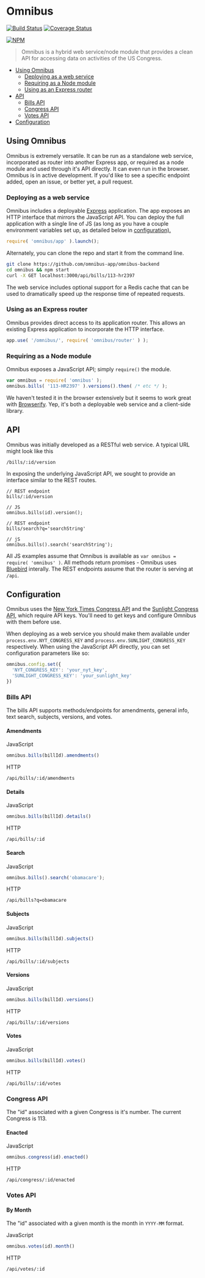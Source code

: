 # Omnibus

[![Build Status](https://img.shields.io/travis/omnibus-app/omnibus-backend.svg?style=flat)](https://travis-ci.org/omnibus-app/omnibus-backend)
[![Coverage Status](https://img.shields.io/coveralls/omnibus-app/omnibus-backend.svg?style=flat)](https://coveralls.io/r/omnibus-app/omnibus-backend)

[![NPM](https://nodei.co/npm/omnibus.png?compact=true)](https://nodei.co/npm/omnibus/)

> Omnibus is a hybrid web service/node module that provides a clean API for accessing data on activities of the US Congress.

- <a href='#using-omnibus'>Using Omnibus</a>
  - <a href="#deploying-as-a-web-service">Deploying as a web service</a>
  - <a href="#requiring-as-a-node-module">Requiring as a Node module</a>
  - <a href="#using-as-an-express-router">Using as an Express router</a>
- <a href="#api">API</a>
  - <a href="#bills-api">Bills API</a>
  - <a href="#congress-api">Congress API</a>
  - <a href="#votes-api">Votes API</a>
- <a href="#configuration">Configuration</a>

## Using Omnibus
Omnibus is extremely versatile. It can be run as a standalone web service, incorporated as router into another Express app, or required as a node module and used through it's API directly. It can even run in the browser. Omnibus is in active development. If you'd like to see a specific endpoint added, open an issue, or better yet, a pull request. 

### Deploying as a web service
Omnibus includes a deployable [Express](expressjs.com) application. The app exposes an HTTP interface that mirrors the JavaScript API. You can deploy the full application with a single line of JS (as long as you have a couple environment variables set up, as detailed below in <a href="#configuration">configuration).

```js
require( 'omnibus/app' ).launch();
```

Alternately, you can clone the repo and start it from the command line.
```sh
git clone https://github.com/omnibus-app/omnibus-backend
cd omnibus && npm start
curl -X GET localhost:3000/api/bills/113-hr2397
```

The web service includes optional support for a Redis cache that can be used to dramatically speed up the response time of repeated requests.

### Using as an Express router
Omnibus provides direct access to its application router. This allows an existing Express application to incorporate the HTTP interface.

```js
app.use( '/omnibus/', require( 'omnibus/router' ) );
```

### Requiring as a Node module
Omnibus exposes a JavaScript API; simply `require()` the module.

```js
var omnibus = require( 'omnibus' );
omnibus.bills( '113-HR2397' ).versions().then( /* etc */ );
```

We haven't tested it in the browser extensively but it seems to work great with [Browserify](http://browserify.org/). Yep, it's both a deployable web service and a client-side library.

## API
Omnibus was initially developed as a RESTful web service. A typical URL might look like this

```
/bills/:id/version
```

In exposing the underlying JavaScript API, we sought to provide an interface similar to the REST routes.

```
// REST endpoint
bills/:id/version

// JS
omnibus.bills(id).version();

// REST endpoint
bills/search?q='searchString'

// jS
omnibus.bills().search('searchString');
```

All JS examples assume that Omnibus is available as `var omnibus = require( 'omnibus' )`. All methods return promises - Omnibus uses [Bluebird]() interally. The REST endpoints assume that the router is serving at `/api`. 


## Configuration
Omnibus uses the [New York Times Congress API](http://developer.nytimes.com/docs/read/congress_api) and the [Sunlight Congress API](https://sunlightlabs.github.io/congress/), which require API keys. You'll need to get keys and configure Omnibus with them before use.

When deploying as a web service you should make them available under `process.env.NYT_CONGRESS_KEY` and `process.env.SUNLIGHT_CONGRESS_KEY` respectively. When using the JavaScript API directly, you can set configuration parameters like so:

```js
omnibus.config.set({
  'NYT_CONGRESS_KEY': 'your_nyt_key',
  'SUNLIGHT_CONGRESS_KEY': 'your_sunlight_key'
})
```

### Bills API
The bills API supports methods/endpoints for amendments, general info, text search, subjects, versions, and votes.

#### Amendments
JavaScript
```js
omnibus.bills(billId).amendments()
```

HTTP
```
/api/bills/:id/amendments
```

#### Details
JavaScript
```js
omnibus.bills(billId).details()
```

HTTP
```
/api/bills/:id
```

#### Search
JavaScript
```js
omnibus.bills().search('obamacare');
```

HTTP
```
/api/bills?q=obamacare
```

#### Subjects
JavaScript
```js
omnibus.bills(billId).subjects()
```

HTTP
```
/api/bills/:id/subjects
```

#### Versions
JavaScript
```js
omnibus.bills(billId).versions()
```

HTTP
```
/api/bills/:id/versions
```

#### Votes
JavaScript
```js
omnibus.bills(billId).votes()
```

HTTP
```
/api/bills/:id/votes
```

### Congress API
The "id" associated with a given Congress is it's number. The current Congress is 113.

#### Enacted
JavaScript
```js
omnibus.congress(id).enacted()
```

HTTP
```
/api/congress/:id/enacted
```
### Votes API

#### By Month
The "id" associated with a given month is the month in `YYYY-MM` format.

JavaScript
```js
omnibus.votes(id).month()
```

HTTP
```
/api/votes/:id
```
